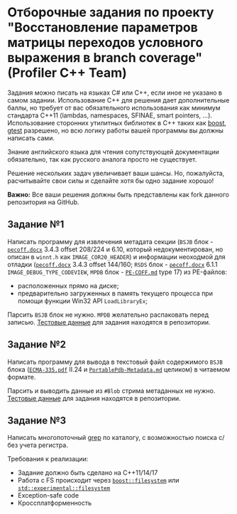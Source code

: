 # Отборочные задания по проекту "Восстановление параметров матрицы переходов условного выражения в branch coverage" (Profiler С++ Team)
Задания можно писать на языках C# или C++, если иное не указано в самом задании. Использование С++ для решения дает дополнительные баллы, но требует от вас обязательного использования как минимум стандарта C++11 (lambdas, namespaces, SFINAE, smart pointers, ...). Использование сторонних утилитных библиотек в С++ таких как [boost](http://www.boost.org/), [gtest](https://github.com/google/googletest) разрешено, но всю логику работы вашей программы вы должны написать сами.

Знание английского языка для чтения сопутствующей документации обязательно, так как русского аналога просто не существует.

Решение нескольких задач увеличивает ваши шансы. Но, пожалуйста, расчитывайте свои силы и сделайте хотя бы одно задание хорошо!

**Важно:** Все ваши решения должны быть представлены как fork данного репозитория на GitHub.

## Задание №1
Написать программу для извлечения метадата секции (`BSJB` блок - [`pecoff.docx`](https://msdn.microsoft.com/en-us/library/windows/desktop/ms680547.aspx) 3.4.3 offset 208/224 и 6.10, который недокументирован, но описан в `winnt.h` как `IMAGE_COR20_HEADER`) и информации неоходмой для отладки ([`pecoff.docx`](https://msdn.microsoft.com/en-us/library/windows/desktop/ms680547.aspx) 3.4.3 offset 144/160; `RSDS` блок - [`pecoff.docx`](https://msdn.microsoft.com/en-us/library/windows/desktop/ms680547.aspx) 6.1.1 `IMAGE_DEBUG_TYPE_CODEVIEW`, `MPDB` блок - [`PE-COFF.md`](https://github.com/dotnet/corefx/blob/master/src/System.Reflection.Metadata/specs/PE-COFF.md) type 17) из PE-файлов:
* расположенных прямо на диске;
* предварительно загруженных в память текущего процесса при помощи функции Win32 API `LoadLibraryEx`;

Парсить `BSJB` блок не нужно. `MPDB` желательно распаковать перед записью. [Тестовые данные](/test_data/pe) для задания находятся в репозитории.

## Задание №2
Написать программу для вывода в текстовый файл содержимого `BSJB` блока ([`ECMA-335.pdf`](https://www.ecma-international.org/publications/files/ECMA-ST/ECMA-335.pdf) II.24 и [`PortablePdb-Metadata.md`](https://github.com/dotnet/corefx/blob/master/src/System.Reflection.Metadata/specs/PortablePdb-Metadata.md) целиком) в читаемом формате.

Парсить и выводить данные из `#Blob` стрима метаданных не нужно. [Тестовые данные](/test_data/md) для задания находятся в репозитории.

## Задание №3
Написать многопоточный [grep](https://en.wikipedia.org/wiki/Grep) по каталогу, с возможностью поиска с/без учета регистра.

Требования к реализации:
* Задание должно быть сделано на C++11/14/17
* Работа с FS происходит через [`boost::filesystem`](www.boost.org/doc/libs/release/libs/filesystem/) или [`std::experimental::filesystem`](http://en.cppreference.com/w/cpp/header/experimental/filesystem)
* Exception-safe code
* Кроссплатформенность
